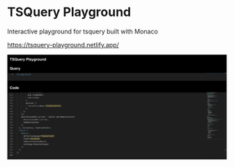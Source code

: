 # TSQuery Playground

Interactive playground for tsquery built with Monaco

https://tsquery-playground.netlify.app/

![screenshot](./screenshots/screenshot.png)
